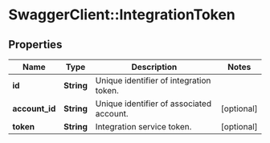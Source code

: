 # SwaggerClient::IntegrationToken

## Properties
Name | Type | Description | Notes
------------ | ------------- | ------------- | -------------
**id** | **String** | Unique identifier of integration token. | 
**account_id** | **String** | Unique identifier of associated account. | [optional] 
**token** | **String** | Integration service token. | [optional] 


